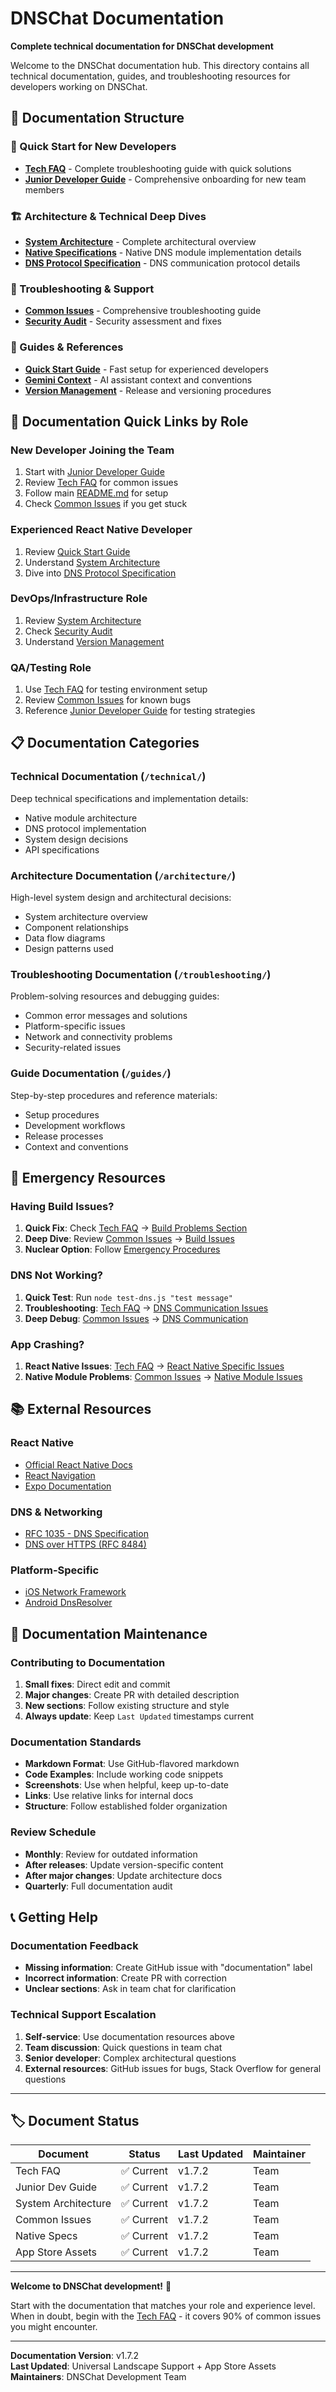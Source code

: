 # DNSChat Documentation

**Complete technical documentation for DNSChat development**

Welcome to the DNSChat documentation hub. This directory contains all technical documentation, guides, and troubleshooting resources for developers working on DNSChat.

## 📁 Documentation Structure

### 🚀 Quick Start for New Developers
- **[Tech FAQ](TECH-FAQ.md)** - Complete troubleshooting guide with quick solutions
- **[Junior Developer Guide](technical/JUNIOR-DEV-GUIDE.md)** - Comprehensive onboarding for new team members

### 🏗️ Architecture & Technical Deep Dives
- **[System Architecture](architecture/SYSTEM-ARCHITECTURE.md)** - Complete architectural overview
- **[Native Specifications](technical/NATIVE-SPEC-CLAUDE.md)** - Native DNS module implementation details
- **[DNS Protocol Specification](technical/DNS-PROTOCOL-SPEC.md)** - DNS communication protocol details

### 🔧 Troubleshooting & Support
- **[Common Issues](troubleshooting/COMMON-ISSUES.md)** - Comprehensive troubleshooting guide
- **[Security Audit](troubleshooting/SECURITY-AUDIT.md)** - Security assessment and fixes

### 📖 Guides & References
- **[Quick Start Guide](guides/QUICKSTART.md)** - Fast setup for experienced developers
- **[Gemini Context](guides/GEMINI-CONTEXT.md)** - AI assistant context and conventions
- **[Version Management](guides/VERSION_MANAGEMENT.md)** - Release and versioning procedures

## 🎯 Documentation Quick Links by Role

### New Developer Joining the Team
1. Start with [Junior Developer Guide](technical/JUNIOR-DEV-GUIDE.md)
2. Review [Tech FAQ](TECH-FAQ.md) for common issues
3. Follow main [README.md](../README.md) for setup
4. Check [Common Issues](troubleshooting/COMMON-ISSUES.md) if you get stuck

### Experienced React Native Developer
1. Review [Quick Start Guide](guides/QUICKSTART.md)
2. Understand [System Architecture](architecture/SYSTEM-ARCHITECTURE.md)
3. Dive into [DNS Protocol Specification](technical/DNS-PROTOCOL-SPEC.md)

### DevOps/Infrastructure Role
1. Review [System Architecture](architecture/SYSTEM-ARCHITECTURE.md)
2. Check [Security Audit](troubleshooting/SECURITY-AUDIT.md)
3. Understand [Version Management](guides/VERSION_MANAGEMENT.md)

### QA/Testing Role
1. Use [Tech FAQ](TECH-FAQ.md) for testing environment setup
2. Review [Common Issues](troubleshooting/COMMON-ISSUES.md) for known bugs
3. Reference [Junior Developer Guide](technical/JUNIOR-DEV-GUIDE.md) for testing strategies

## 📋 Documentation Categories

### Technical Documentation (`/technical/`)
Deep technical specifications and implementation details:
- Native module architecture
- DNS protocol implementation
- System design decisions
- API specifications

### Architecture Documentation (`/architecture/`)
High-level system design and architectural decisions:
- System architecture overview
- Component relationships
- Data flow diagrams
- Design patterns used

### Troubleshooting Documentation (`/troubleshooting/`)
Problem-solving resources and debugging guides:
- Common error messages and solutions
- Platform-specific issues
- Network and connectivity problems
- Security-related issues

### Guide Documentation (`/guides/`)
Step-by-step procedures and reference materials:
- Setup procedures
- Development workflows
- Release processes
- Context and conventions

## 🚨 Emergency Resources

### Having Build Issues?
1. **Quick Fix**: Check [Tech FAQ](TECH-FAQ.md) → [Build Problems Section](TECH-FAQ.md#build--compilation-problems)
2. **Deep Dive**: Review [Common Issues](troubleshooting/COMMON-ISSUES.md) → [Build Issues](troubleshooting/COMMON-ISSUES.md#build-issues)
3. **Nuclear Option**: Follow [Emergency Procedures](troubleshooting/COMMON-ISSUES.md#emergency-procedures)

### DNS Not Working?
1. **Quick Test**: Run `node test-dns.js "test message"`
2. **Troubleshooting**: [Tech FAQ](TECH-FAQ.md) → [DNS Communication Issues](TECH-FAQ.md#dns-communication-issues)
3. **Deep Debug**: [Common Issues](troubleshooting/COMMON-ISSUES.md) → [DNS Communication](troubleshooting/COMMON-ISSUES.md#dns-communication-issues)

### App Crashing?
1. **React Native Issues**: [Tech FAQ](TECH-FAQ.md) → [React Native Specific Issues](TECH-FAQ.md#react-native-specific-issues)
2. **Native Module Problems**: [Common Issues](troubleshooting/COMMON-ISSUES.md) → [Native Module Issues](troubleshooting/COMMON-ISSUES.md#native-module-issues)

## 📚 External Resources

### React Native
- [Official React Native Docs](https://reactnative.dev/docs/getting-started)
- [React Navigation](https://reactnavigation.org/)
- [Expo Documentation](https://docs.expo.dev/)

### DNS & Networking
- [RFC 1035 - DNS Specification](https://tools.ietf.org/html/rfc1035)
- [DNS over HTTPS (RFC 8484)](https://tools.ietf.org/html/rfc8484)

### Platform-Specific
- [iOS Network Framework](https://developer.apple.com/documentation/network)
- [Android DnsResolver](https://developer.android.com/reference/android/net/DnsResolver)

## 🔄 Documentation Maintenance

### Contributing to Documentation
1. **Small fixes**: Direct edit and commit
2. **Major changes**: Create PR with detailed description
3. **New sections**: Follow existing structure and style
4. **Always update**: Keep `Last Updated` timestamps current

### Documentation Standards
- **Markdown Format**: Use GitHub-flavored markdown
- **Code Examples**: Include working code snippets
- **Screenshots**: Use when helpful, keep up-to-date
- **Links**: Use relative links for internal docs
- **Structure**: Follow established folder organization

### Review Schedule
- **Monthly**: Review for outdated information
- **After releases**: Update version-specific content
- **After major changes**: Update architecture docs
- **Quarterly**: Full documentation audit

## 📞 Getting Help

### Documentation Feedback
- **Missing information**: Create GitHub issue with "documentation" label
- **Incorrect information**: Create PR with correction
- **Unclear sections**: Ask in team chat for clarification

### Technical Support Escalation
1. **Self-service**: Use documentation resources above
2. **Team discussion**: Quick questions in team chat
3. **Senior developer**: Complex architectural questions
4. **External resources**: GitHub issues for bugs, Stack Overflow for general questions

---

## 🏷️ Document Status

| Document | Status | Last Updated | Maintainer |
|----------|--------|--------------|------------|
| Tech FAQ | ✅ Current | v1.7.2 | Team |
| Junior Dev Guide | ✅ Current | v1.7.2 | Team |
| System Architecture | ✅ Current | v1.7.2 | Team |
| Common Issues | ✅ Current | v1.7.2 | Team |
| Native Specs | ✅ Current | v1.7.2 | Team |
| App Store Assets | ✅ Current | v1.7.2 | Team |

---

**Welcome to DNSChat development!** 🚀

Start with the documentation that matches your role and experience level. When in doubt, begin with the [Tech FAQ](TECH-FAQ.md) - it covers 90% of common issues you might encounter.

---

**Documentation Version**: v1.7.2  
**Last Updated**: Universal Landscape Support + App Store Assets  
**Maintainers**: DNSChat Development Team